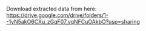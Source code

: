 Download extracted data from here: https://drive.google.com/drive/folders/1--1yN5akO6CXu_zGqF07_vqNFCuOAkbO?usp=sharing